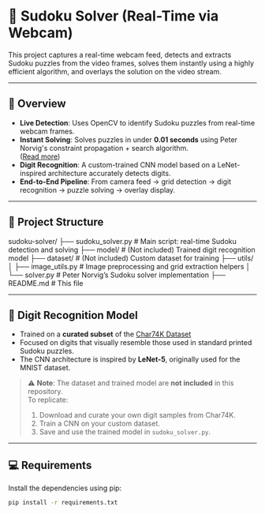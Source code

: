 # 🧠 Sudoku Solver (Real-Time via Webcam)

This project captures a real-time webcam feed, detects and extracts Sudoku puzzles from the video frames, solves them instantly using a highly efficient algorithm, and overlays the solution on the video stream.

---

## 📌 Overview

- **Live Detection**: Uses OpenCV to identify Sudoku puzzles from real-time webcam frames.
- **Instant Solving**: Solves puzzles in under **0.01 seconds** using Peter Norvig's constraint propagation + search algorithm.  
  ([Read more](https://norvig.com/sudoku.html))
- **Digit Recognition**: A custom-trained CNN model based on a LeNet-inspired architecture accurately detects digits.
- **End-to-End Pipeline**: From camera feed → grid detection → digit recognition → puzzle solving → overlay display.

---

## 📂 Project Structure

sudoku-solver/
├── sudoku_solver.py # Main script: real-time Sudoku detection and solving
├── model/ # (Not included) Trained digit recognition model
├── dataset/ # (Not included) Custom dataset for training
├── utils/
│ ├── image_utils.py # Image preprocessing and grid extraction helpers
│ └── solver.py # Peter Norvig’s Sudoku solver implementation
├── README.md # This file


---

## 🧠 Digit Recognition Model

- Trained on a **curated subset** of the [Char74K Dataset](https://www.ee.surrey.ac.uk/CVSSP/demos/chars74k/)
- Focused on digits that visually resemble those used in standard printed Sudoku puzzles.
- The CNN architecture is inspired by **LeNet-5**, originally used for the MNIST dataset.

> ⚠️ **Note**: The dataset and trained model are **not included** in this repository.  
> To replicate:
> 1. Download and curate your own digit samples from Char74K.
> 2. Train a CNN on your custom dataset.
> 3. Save and use the trained model in `sudoku_solver.py`.

---

## 💻 Requirements

Install the dependencies using pip:

```bash
pip install -r requirements.txt
